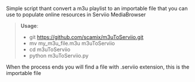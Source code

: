 Simple script thant convert a m3u playlist to an importable file that you can use to populate online resources in Serviio MediaBrowser

>**Usage**:
>
>- git https://github.com/scamix/m3uToServiio.git
>- mv my_m3u_file.m3u m3uToServiio
>- cd m3uToServiio
>- python m3uToServiio.py

When the process ends you will find a file with .serviio extension, this is the importable file
